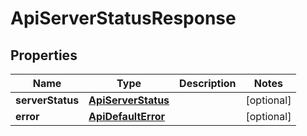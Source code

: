 

# ApiServerStatusResponse


## Properties

Name | Type | Description | Notes
------------ | ------------- | ------------- | -------------
**serverStatus** | [**ApiServerStatus**](ApiServerStatus.md) |  |  [optional]
**error** | [**ApiDefaultError**](ApiDefaultError.md) |  |  [optional]



